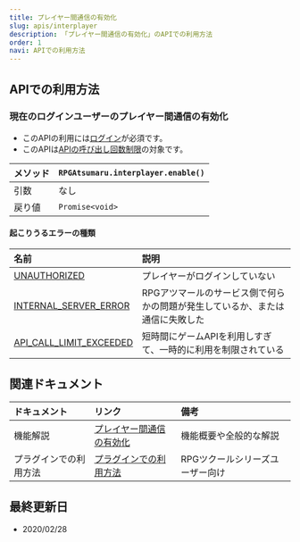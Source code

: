 ```yaml
---
title: プレイヤー間通信の有効化
slug: apis/interplayer
description: 「プレイヤー間通信の有効化」のAPIでの利用方法
order: 1
navi: APIでの利用方法
---
```

    
## APIでの利用方法
### 現在のログインユーザーのプレイヤー間通信の有効化
 - このAPIの利用には[ログイン](/common/login)が必須です。
 - このAPIは[APIの呼び出し回数制限](/common/rate-limit)の対象です。
    
メソッド |`RPGAtsumaru.interplayer.enable()`
:---|:---
引数|なし
戻り値|`Promise<void>`
    
#### 起こりうるエラーの種類
    
名前|説明
:---|:---
[UNAUTHORIZED](/common/error)|プレイヤーがログインしていない
[INTERNAL_SERVER_ERROR](/common/error)|RPGアツマールのサービス側で何らかの問題が発生しているか、または通信に失敗した
[API_CALL_LIMIT_EXCEEDED](/common/error)|短時間にゲームAPIを利用しすぎて、一時的に利用を制限されている
    
## 関連ドキュメント
    
ドキュメント|リンク|備考
:---|:---|:---
機能解説|[プレイヤー間通信の有効化](/interplayer)|機能概要や全般的な解説
プラグインでの利用方法|[プラグインでの利用方法](/plugins)|RPGツクールシリーズユーザー向け
    
## 最終更新日
 - 2020/02/28
